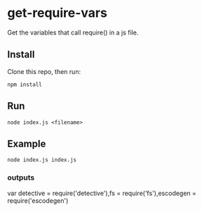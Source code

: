 # get-require-vars
Get the variables that call require() in a js file.

## Install

Clone this repo, then run:

`npm install`

## Run

`node index.js <filename>`

## Example

`node index.js index.js`

### outputs
var detective = require('detective'),fs = require('fs'),escodegen = require('escodegen')
